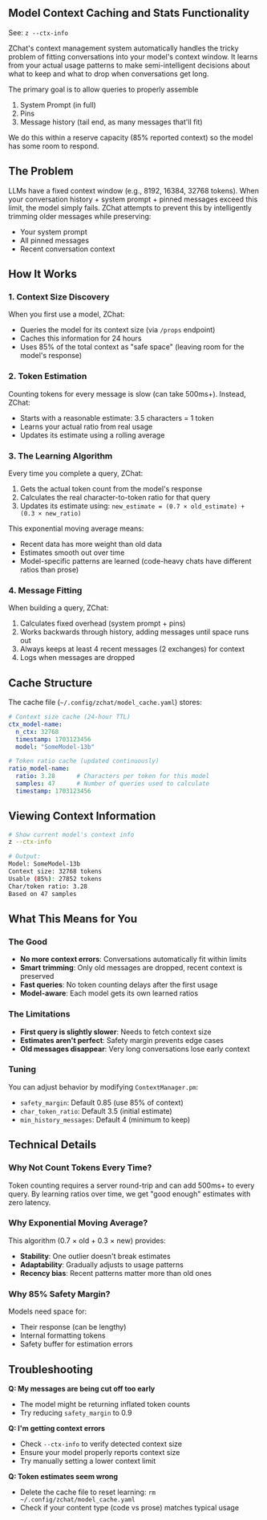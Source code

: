 ## Model Context Caching and Stats Functionality

See: `z --ctx-info`

ZChat's context management system automatically handles the tricky problem of fitting conversations into your model's context window. It learns from your actual usage patterns to make semi-intelligent decisions about what to keep and what to drop when conversations get long.

The primary goal is to allow queries to properly assemble

1. System Prompt (in full)
2. Pins
3. Message history (tail end, as many messages that'll fit)

We do this within a reserve capacity (85% reported context) so the model has some room to respond.

## The Problem

LLMs have a fixed context window (e.g., 8192, 16384, 32768 tokens). When your conversation history + system prompt + pinned messages exceed this limit, the model simply fails. ZChat attempts to prevent this by intelligently trimming older messages while preserving:
- Your system prompt
- All pinned messages
- Recent conversation context

## How It Works

### 1. Context Size Discovery

When you first use a model, ZChat:
- Queries the model for its context size (via `/props` endpoint)
- Caches this information for 24 hours
- Uses 85% of the total context as "safe space" (leaving room for the model's response)

### 2. Token Estimation

Counting tokens for every message is slow (can take 500ms+). Instead, ZChat:
- Starts with a reasonable estimate: 3.5 characters = 1 token
- Learns your actual ratio from real usage
- Updates its estimate using a rolling average

### 3. The Learning Algorithm

Every time you complete a query, ZChat:
1. Gets the actual token count from the model's response
2. Calculates the real character-to-token ratio for that query
3. Updates its estimate using: `new_estimate = (0.7 × old_estimate) + (0.3 × new_ratio)`

This exponential moving average means:
- Recent data has more weight than old data
- Estimates smooth out over time
- Model-specific patterns are learned (code-heavy chats have different ratios than prose)

### 4. Message Fitting

When building a query, ZChat:
1. Calculates fixed overhead (system prompt + pins)
2. Works backwards through history, adding messages until space runs out
3. Always keeps at least 4 recent messages (2 exchanges) for context
4. Logs when messages are dropped

## Cache Structure

The cache file (`~/.config/zchat/model_cache.yaml`) stores:

```yaml
# Context size cache (24-hour TTL)
ctx_model-name:
  n_ctx: 32768
  timestamp: 1703123456
  model: "SomeModel-13b"

# Token ratio cache (updated continuously)
ratio_model-name:
  ratio: 3.28      # Characters per token for this model
  samples: 47      # Number of queries used to calculate
  timestamp: 1703123456
```

## Viewing Context Information

```bash
# Show current model's context info
z --ctx-info

# Output:
Model: SomeModel-13b
Context size: 32768 tokens
Usable (85%): 27852 tokens
Char/token ratio: 3.28
Based on 47 samples
```

## What This Means for You

### The Good
- **No more context errors**: Conversations automatically fit within limits
- **Smart trimming**: Only old messages are dropped, recent context is preserved
- **Fast queries**: No token counting delays after the first usage
- **Model-aware**: Each model gets its own learned ratios

### The Limitations
- **First query is slightly slower**: Needs to fetch context size
- **Estimates aren't perfect**: Safety margin prevents edge cases
- **Old messages disappear**: Very long conversations lose early context

### Tuning

You can adjust behavior by modifying `ContextManager.pm`:
- `safety_margin`: Default 0.85 (use 85% of context)
- `char_token_ratio`: Default 3.5 (initial estimate)
- `min_history_messages`: Default 4 (minimum to keep)

## Technical Details

### Why Not Count Tokens Every Time?

Token counting requires a server round-trip and can add 500ms+ to every query. By learning ratios over time, we get "good enough" estimates with zero latency.

### Why Exponential Moving Average?

This algorithm (0.7 × old + 0.3 × new) provides:
- **Stability**: One outlier doesn't break estimates
- **Adaptability**: Gradually adjusts to usage patterns
- **Recency bias**: Recent patterns matter more than old ones

### Why 85% Safety Margin?

Models need space for:
- Their response (can be lengthy)
- Internal formatting tokens
- Safety buffer for estimation errors

## Troubleshooting

**Q: My messages are being cut off too early**
- The model might be returning inflated token counts
- Try reducing `safety_margin` to 0.9

**Q: I'm getting context errors**
- Check `--ctx-info` to verify detected context size
- Ensure your model properly reports context size
- Try manually setting a lower context limit

**Q: Token estimates seem wrong**
- Delete the cache file to reset learning: `rm ~/.config/zchat/model_cache.yaml`
- Check if your content type (code vs prose) matches typical usage
